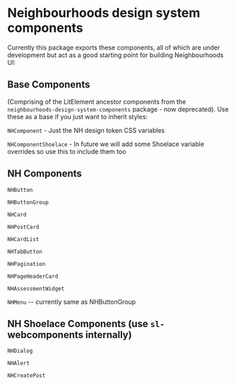 # Neighbourhoods design system components

Currently this package exports these components, all of which are under development but act as a good starting point for building Neighbourhoods UI:

## Base Components

(Comprising of the LitElement ancestor components from the `neighbourhoods-design-system-components` package - now deprecated). Use these as a base if you just want to inherit styles:

`NHComponent` - Just the NH design token CSS variables

`NHComponentShoelace` - In future we will add some Shoelace variable overrides so use this to include them too 

## NH Components

`NHButton`

`NHButtonGroup`

`NHCard`

`NHPostCard`

`NHCardList`

`NHTabButton`

`NHPagination`

`NHPageHeaderCard`

`NHAssessmentWidget`

`NHMenu` -- currently same as NHButtonGroup

## NH Shoelace Components (use `sl-` webcomponents internally)

`NHDialog`

`NHAlert`

`NHCreatePost`
